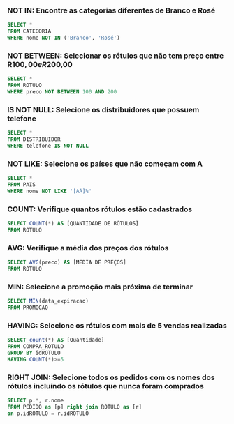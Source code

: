 ### NOT IN: Encontre as categorias diferentes de Branco e Rosé
```sql
SELECT * 
FROM CATEGORIA
WHERE nome NOT IN ('Branco', 'Rosé')
```

### NOT BETWEEN: Selecionar os rótulos que não tem preço entre R$100,00 e R$200,00
```sql
SELECT * 
FROM ROTULO
WHERE preco NOT BETWEEN 100 AND 200
```

### IS NOT NULL: Selecione os distribuidores que possuem telefone
```sql
SELECT * 
FROM DISTRIBUIDOR
WHERE telefone IS NOT NULL
```

### NOT LIKE: Selecione os países que não começam com A
```sql
SELECT *
FROM PAIS
WHERE nome NOT LIKE '[AÁ]%'
```

### COUNT: Verifique quantos rótulos estão cadastrados
```sql
SELECT COUNT(*) AS [QUANTIDADE DE RÓTULOS]
FROM ROTULO
```

### AVG: Verifique a média dos preços dos rótulos
```sql
SELECT AVG(preco) AS [MEDIA DE PREÇOS]
FROM ROTULO
```

### MIN: Selecione a promoção mais próxima de terminar
```sql
SELECT MIN(data_expiracao)
FROM PROMOCAO
```

### HAVING: Selecione os rótulos com mais de 5 vendas realizadas
```sql
SELECT count(*) AS [Quantidade]
FROM COMPRA_ROTULO
GROUP BY idROTULO
HAVING COUNT(*)>=5
```

### RIGHT JOIN: Selecione todos os pedidos com os nomes dos rótulos incluíndo os rótulos que nunca foram comprados 
```sql
SELECT p.*, r.nome
FROM PEDIDO as [p] right join ROTULO as [r]
on p.idROTULO = r.idROTULO
```





